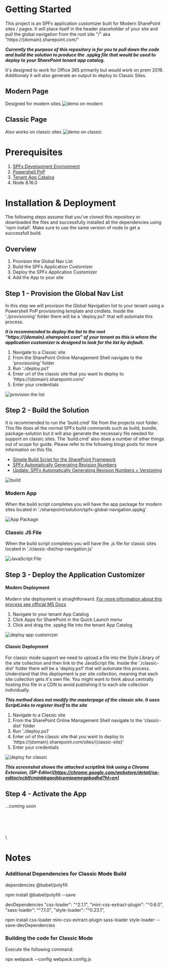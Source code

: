# Getting Started

This project is an SPFx application customizer built for Modern SharePoint sites / pages. It will place itself in the header placeholder of your site and pull the global navigation from the root site "/" aka "https://{domain}.sharepoint.com/" 

***Currently the purpose of this repository is for you to pull down the code and build the solution to produce the .sppkg file that would be used to deploy to your SharePoint tenant app catalog.***

It's designed to work for Office 365 primarily but would work on prem 2019. Additionaly it will also generate an output to deploy to Classic Sites. 

## Modern Page
Designed for modern sites
![demo on modern](https://i.imgur.com/sSMCwKF.gif)

## Classic Page
Also works on classic sites
![demo on classic](https://i.imgur.com/BUnbHvW.gif)

# Prerequisites

1. [SPFx Development Environment](https://docs.microsoft.com/en-us/sharepoint/dev/spfx/set-up-your-development-environment)
2. [Powershell PnP](https://github.com/SharePoint/PnP-PowerShell/releases)
3. [Tenant App Catalog](https://docs.microsoft.com/en-us/sharepoint/dev/spfx/set-up-your-developer-tenant#create-app-catalog-site)
4. Node 8.16.0

# Installation & Deployment
The following steps assume that you've cloned this repository or downloaded the files and successfully installed all the dependencies using 'npm install'. Make sure to use the same version of node to get a successfull build. 

## Overview
1. Provision the Global Nav List
2. Build the SPFx Application Customizer
2. Deploy the SPFx Application Customizer
3. Add the App to your site

## Step 1 - Provision the Global Nav List
In this step we will provision the Global Navigation list to your tenant using a Powershell PnP provisioning template and cmdlets. Inside the './provisioning' folder there will be a 'deploy.ps1' that will automate this process.

***It is recommended to deploy the list to the root "https://{domain}.sharepoint.com" of your tenant as this is where the application customizer is designed to look for the list by default.*** 

1. Navigate to a Classic site
2. From the SharePoint Online Management Shell navigate to the 'provisioning' folder
3. Run './deploy.ps1' 
4. Enter url of the classic site that you want to deploy to 'https://{domain}.sharepoint.com/'
5. Enter your credentials

![provision the list](https://i.imgur.com/rQtjBEC.gif)

## Step 2 - Build the Solution
It is recommended to run the 'build.cmd' file from the projects root folder. This file does all the normal SPFx build commands such as build, bundle, package-solution but it will also generate the necessary file needed for support on classic sites. The 'build.cmd' also does a number of other things out of scope for guide. Please refer to the following blogs posts for more information on this file.

+ [Simple Build Script for the SharePoint Framework](https://thomasdaly.net/2018/05/07/simple-build-script-for-the-sharepoint-framework/)
+ [SPFx Automatically Generating Revision Numbers](https://thomasdaly.net/2018/08/12/spfx-automatically-generating-revision-numbers/)
+ [Update: SPFx Automatically Generating Revision Numbers + Versioning](https://thomasdaly.net/2018/08/21/update-spfx-automatically-generating-revision-numbers-versioning/)

![build](https://i.imgur.com/8G55Dym.png)

### Modern App 
When the build script completes you will have the app package for modern sites located in './sharepoint/solution/spfx-global-navigation.sppkg'

![App Package](https://i.imgur.com/5I1BrRE.png)

### Classic JS File
When the build script completes you will have the .js file for classic sites located in './classic-dist/top-navigation.js'

![JavaScript File](https://i.imgur.com/adOUY2h.png)

## Step 3 - Deploy the Application Customizer

#### Modern Deployment
Modern site deployment is straightforward. [For more information about this process see official MS Docs](https://docs.microsoft.com/en-us/sharepoint/use-app-catalog)

1. Navigate to your tenant App Catalog
2. Click Apps for SharePoint in the Quick Launch menu
3. Click and drag the .sppkg file into the tenant App Catalog

![deploy app customizer](https://i.imgur.com/il6utDR.gif)

#### Classic Deployment
For classic mode support we need to upload a file into the Style Library of the site collection and then link to the JavaScript file. Inside the './classic-dist' folder there will be a 'deploy.ps1' that will automate this process. Understand that this deployment is per site collection, meaning that each site collection gets it's own file. You might want to think about centrally hosting this file in a CDN to avoid publishing it to each site collection individually. 

***This method does not modify the masterpage of the classic site. It uses ScriptLinks to register itself to the site***

1. Navigate to a Classic site
2. From the SharePoint Online Management Shell navigate to the 'classic-dist' folder
3. Run './deploy.ps1' 
4. Enter url of the classic site that you want to deploy to 'https://{domain}.sharepoint.com/sites/{classic-site}'
5. Enter your credentials

![deploy for classic](https://i.imgur.com/DIqcNTd.gif)

***This screenshot shows the attached scriptlink link using a Chrome Extension, (SP-Editor)[https://chrome.google.com/webstore/detail/sp-editor/ecblfcmjnbbgaojblcpmjoamegpbodhd?hl=en]***

## Step 4 - Activate the App
...coming soon




\
\
\
\
\



# Notes

### Additional Dependencies for Classic Mode Build ###
dependencies
@babel/polyfill

npm install @babel/polyfill --save

devDependencies
"css-loader": "^2.1.1",
"mini-css-extract-plugin": "^0.6.0",
"sass-loader": "^7.1.0",
"style-loader": "^0.23.1",

npm install css-loader mini-css-extract-plugin sass-loader style-loader --save-devDependencies

### Building the code for Classic Mode
Execute the following command:

npx webpack --config webpack.config.js

